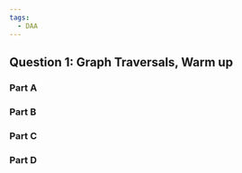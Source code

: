 ```yaml
---
tags:
  - DAA
---
```

## Question 1: Graph Traversals, Warm up

### Part A


### Part B

### Part C

### Part D
